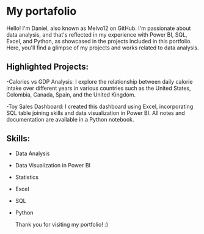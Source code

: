 # My portafolio

Hello! I'm Daniel, also known as Melvo12 on GitHub. I'm passionate about data analysis, and that's reflected in my experience with Power BI, SQL, Excel, and Python, as showcased in the projects included in this portfolio. Here, you'll find a glimpse of my projects and works related to data analysis.

## Highlighted Projects:

-Calories vs GDP Analysis: I explore the relationship between daily calorie intake over different years in various countries such as the United States, Colombia, Canada, Spain, and the United Kingdom.

-Toy Sales Dashboard: I created this dashboard using Excel, incorporating SQL table joining skills and data visualization in Power BI. All notes and documentation are available in a Python notebook.

## Skills:

- Data Analysis
- Data Visualization in Power BI
- Statistics
- Excel
- SQL
- Python

  Thank you for visiting my portfolio! :)
